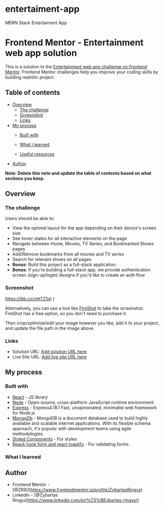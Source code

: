 # entertaiment-app
MERN Stack Entertaiment App

# Frontend Mentor - Entertainment web app solution

This is a solution to the [Entertainment web app challenge on Frontend Mentor](https://www.frontendmentor.io/challenges/entertainment-web-app-J-UhgAW1X). Frontend Mentor challenges help you improve your coding skills by building realistic project.

## Table of contents

- [Overview](#overview)
  - [The challenge](#the-challenge)
  - [Screenshot](#screenshot)
  - [Links](#links)
- [My process](#my-process)
  - [Built with](#built-with)
  - [What I learned](#what-i-learned)
  
  - [Useful resources](#useful-resources)
- [Author](#author)


**Note: Delete this note and update the table of contents based on what sections you keep.**

## Overview

### The challenge

Users should be able to:

- View the optimal layout for the app depending on their device's screen size
- See hover states for all interactive elements on the page
- Navigate between Home, Movies, TV Series, and Bookmarked Shows pages
- Add/Remove bookmarks from all movies and TV series
- Search for relevant shows on all pages
- **Bonus**: Build this project as a full-stack application
- **Bonus**: If you're building a full-stack app, we provide authentication screen (sign-up/login) designs if you'd like to create an auth flow

### Screenshot

https://ibb.co/yhtTZ1q)
)



Alternatively, you can use a tool like [FireShot](https://getfireshot.com/) to take the screenshot. FireShot has a free option, so you don't need to purchase it. 

Then crop/optimize/edit your image however you like, add it to your project, and update the file path in the image above.



### Links

- Solution URL: [Add solution URL here](https://www.frontendmentor.io/solutions/entertaiment-web-app-build-with-mern-stack-P4Ckwr2b41)
- Live Site URL: [Add live site URL here](https://entertaiment-web-app-zr.netlify.app/)

## My process

### Built with


- [React](https://reactjs.org/) - JS library
- [Node](https://nodejs.org/en) - Open-source, cross-platform JavaScript runtime environment.
- [Express](https://expressjs.com/) - Express4.18.1 Fast, unopinionated, minimalist web framework for Node.js 
- [MongoDb](https://www.mongodb.com/) - MongoDB is a document database used to build highly available and scalable internet applications. With its flexible schema approach, it's popular with development teams using agile methodologies.
- [Styled Components](https://styled-components.com/) - For styles
- [Reack hook form and react toastify](https://react-hook-form.com/) - For validating forms



### What I learned



## Author


- Frontend Mentor - [@ZR92]https://www.frontendmentor.io/profile/ZybartasRingys)
- LinkedIn - [@Žybartas Ringys]https://www.linkedin.com/in/%C5%BEybartas-ringys/)





